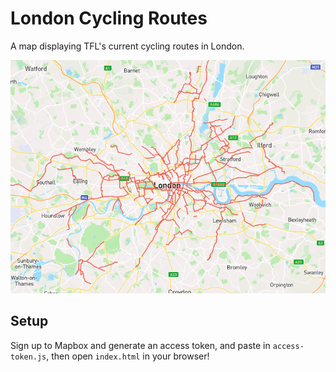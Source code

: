 # London Cycling Routes

A map displaying TFL's current cycling routes in London.

![street map of london showing cycling routes](./map.png)

## Setup

Sign up to Mapbox and generate an access token, and paste in
`access-token.js`, then open `index.html` in your browser!
